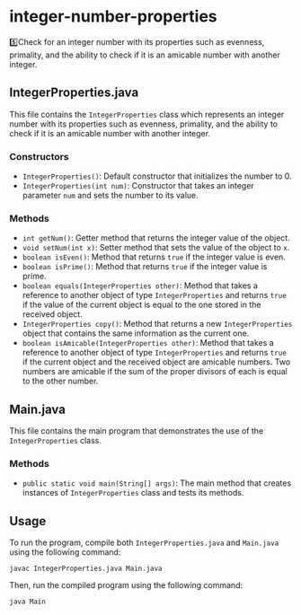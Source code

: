 # integer-number-properties
5️⃣Check for an integer number with its properties such as evenness, primality, and the ability to check if it is an amicable number with another integer.


## IntegerProperties.java

This file contains the `IntegerProperties` class which represents an integer number with its properties such as evenness, primality, and the ability to check if it is an amicable number with another integer.

### Constructors

-   `IntegerProperties()`: Default constructor that initializes the number to 0.
-   `IntegerProperties(int num)`: Constructor that takes an integer parameter `num` and sets the number to its value.

### Methods

-   `int getNum()`: Getter method that returns the integer value of the object.
-   `void setNum(int x)`: Setter method that sets the value of the object to `x`.
-   `boolean isEven()`: Method that returns `true` if the integer value is even.
-   `boolean isPrime()`: Method that returns `true` if the integer value is prime.
-   `boolean equals(IntegerProperties other)`: Method that takes a reference to another object of type `IntegerProperties` and returns `true` if the value of the current object is equal to the one stored in the received object.
-   `IntegerProperties copy()`: Method that returns a new `IntegerProperties` object that contains the same information as the current one.
-   `boolean isAmicable(IntegerProperties other)`: Method that takes a reference to another object of type `IntegerProperties` and returns `true` if the current object and the received object are amicable numbers. Two numbers are amicable if the sum of the proper divisors of each is equal to the other number.

## Main.java

This file contains the main program that demonstrates the use of the `IntegerProperties` class.

### Methods

-   `public static void main(String[] args)`: The main method that creates instances of `IntegerProperties` class and tests its methods.

## Usage

To run the program, compile both `IntegerProperties.java` and `Main.java` using the following command:

    javac IntegerProperties.java Main.java 

Then, run the compiled program using the following command:

    java Main 


